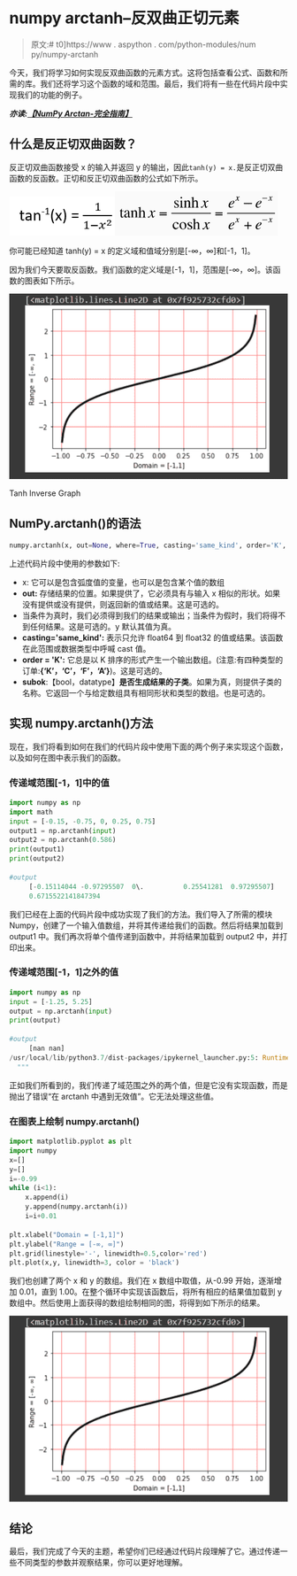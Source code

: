 # numpy arctanh–反双曲正切元素

> 原文:# t0]https://www . aspython . com/python-modules/num py/numpy-arctanh

今天，我们将学习如何实现反双曲函数的元素方式。这将包括查看公式、函数和所需的库。我们还将学习这个函数的域和范围。最后，我们将有一些在代码片段中实现我们的功能的例子。

***亦读:[【NumPy Arctan-完全指南】](https://www.askpython.com/python-modules/numpy/numpy-arctan)***

## 什么是反正切双曲函数？

反正切双曲函数接受 x 的输入并返回 y 的输出，因此`tanh(y) = x.`是反正切双曲函数的反函数。正切和反正切双曲函数的公式如下所示。

![Tan Inverse Hyperbolic](img/deb89747ec56d2147f83abad4827bdb0.png)![Tanh X 4](img/bbab86afade8ae74a7488dec9f4051cd.png)

你可能已经知道 tanh(y) = x 的定义域和值域分别是[-∞，∞]和[-1，1]。

因为我们今天要取反函数。我们函数的定义域是[-1，1]，范围是[-∞，∞]。该函数的图表如下所示。

![Tanh Inverse Graph](img/beff3603ed0800617a7ec6fd43868629.png)

Tanh Inverse Graph

## NumPy.arctanh()的语法

```py
numpy.arctanh(x, out=None, where=True, casting='same_kind', order='K', subok : [bool, datatype])

```

上述代码片段中使用的参数如下:

*   x: 它可以是包含弧度值的变量，也可以是包含某个值的数组
*   **out:** 存储结果的位置。如果提供了，它必须具有与输入 x 相似的形状。如果没有提供或没有提供，则返回新的值或结果。这是可选的。
*   当条件为真时，我们必须得到我们的结果或输出；当条件为假时，我们将得不到任何结果。这是可选的。y 默认其值为真。
*   **casting='same_kind':** 表示只允许 float64 到 float32 的值或结果。该函数在此范围或数据类型中呼喊 cast 值。
*   **order = 'K':** 它总是以 K 排序的形式产生一个输出数组。(注意:有四种类型的订单:**{‘K’，‘C’，‘F’，‘A’}**)。这是可选的。
*   **subok**:【bool，datatype】**是否生成结果的子类**。如果为真，则提供子类的名称。它返回一个与给定数组具有相同形状和类型的数组。也是可选的。

## 实现 numpy.arctanh()方法

现在，我们将看到如何在我们的代码片段中使用下面的两个例子来实现这个函数，以及如何在图中表示我们的函数。

### 传递域范围[-1，1]中的值

```py
import numpy as np
import math
input = [-0.15, -0.75, 0, 0.25, 0.75]  
output1 = np.arctanh(input)
output2 = np.arctanh(0.586)
print(output1)
print(output2)

#output
     [-0.15114044 -0.97295507  0\.          0.25541281  0.97295507]
     0.6715522141847394

```

我们已经在上面的代码片段中成功实现了我们的方法。我们导入了所需的模块 Numpy，创建了一个输入值数组，并将其传递给我们的函数。然后将结果加载到 output1 中。我们再次将单个值传递到函数中，并将结果加载到 output2 中，并打印出来。

### 传递域范围[-1，1]之外的值

```py
import numpy as np
input = [-1.25, 5.25]  
output = np.arctanh(input)
print(output)

#output
     [nan nan]
/usr/local/lib/python3.7/dist-packages/ipykernel_launcher.py:5: RuntimeWarning: invalid value encountered in arctanh
  """

```

正如我们所看到的，我们传递了域范围之外的两个值，但是它没有实现函数，而是抛出了错误“在 arctanh 中遇到无效值”。它无法处理这些值。

### 在图表上绘制 numpy.arctanh()

```py
import matplotlib.pyplot as plt
import numpy
x=[]
y=[]
i=-0.99
while (i<1):
    x.append(i)
    y.append(numpy.arctanh(i))
    i=i+0.01

plt.xlabel("Domain = [-1,1]")
plt.ylabel("Range = [-∞, ∞]")
plt.grid(linestyle='-', linewidth=0.5,color='red')
plt.plot(x,y, linewidth=3, color = 'black')

```

我们也创建了两个 x 和 y 的数组。我们在 x 数组中取值，从-0.99 开始，逐渐增加 0.01，直到 1.00。在整个循环中实现该函数后，将所有相应的结果值加载到 y 数组中。然后使用上面获得的数组绘制相同的图，将得到如下所示的结果。

![](img/beff3603ed0800617a7ec6fd43868629.png)

## 结论

最后，我们完成了今天的主题，希望你们已经通过代码片段理解了它。通过传递一些不同类型的参数并观察结果，你可以更好地理解。